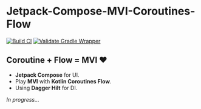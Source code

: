# Jetpack-Compose-MVI-Coroutines-Flow

[![Build CI](https://github.com/Kotlin-Android-Open-Source/Jetpack-Compose-MVI-Coroutines-Flow/actions/workflows/build.yml/badge.svg)](https://github.com/Kotlin-Android-Open-Source/Jetpack-Compose-MVI-Coroutines-Flow/actions/workflows/build.yml)
[![Validate Gradle Wrapper](https://github.com/Kotlin-Android-Open-Source/Jetpack-Compose-MVI-Coroutines-Flow/actions/workflows/gradle-wrapper-validation.yml/badge.svg)](https://github.com/Kotlin-Android-Open-Source/Jetpack-Compose-MVI-Coroutines-Flow/actions/workflows/gradle-wrapper-validation.yml)

## Coroutine + Flow = MVI :heart:
*   **Jetpack Compose** for UI.
*   Play **MVI** with **Kotlin Coroutines Flow**.
*   Using **Dagger Hilt** for DI.

_In progress..._


